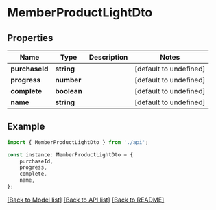 # MemberProductLightDto


## Properties

Name | Type | Description | Notes
------------ | ------------- | ------------- | -------------
**purchaseId** | **string** |  | [default to undefined]
**progress** | **number** |  | [default to undefined]
**complete** | **boolean** |  | [default to undefined]
**name** | **string** |  | [default to undefined]

## Example

```typescript
import { MemberProductLightDto } from './api';

const instance: MemberProductLightDto = {
    purchaseId,
    progress,
    complete,
    name,
};
```

[[Back to Model list]](../README.md#documentation-for-models) [[Back to API list]](../README.md#documentation-for-api-endpoints) [[Back to README]](../README.md)
